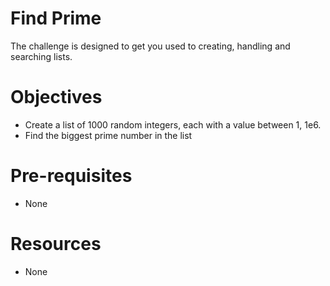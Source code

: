 # Find Prime

The challenge is designed to get you used to creating, handling and searching lists. 

# Objectives

  + Create a list of 1000 random integers, each with a value between 1, 1e6.
  + Find the biggest prime number in the list

# Pre-requisites

  + None

# Resources

  + None
